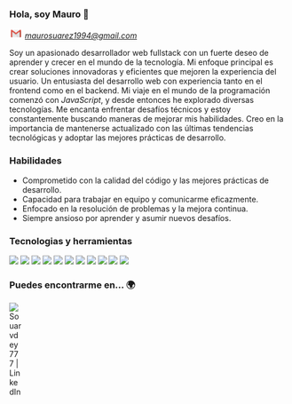 ### Hola, soy Mauro 👋
<img src="https://github.com/Amchuz/Amchuz/blob/master/gmail.jpeg" alt="gmail logo" width="24"> *maurosuarez1994@gmail.com*

Soy un apasionado desarrollador web fullstack con un fuerte deseo de aprender y crecer en el mundo de la tecnología. Mi enfoque principal es crear soluciones innovadoras y eficientes que mejoren la experiencia del usuario. Un entusiasta del desarrollo web con experiencia tanto en el frontend como en el backend. Mi viaje en el mundo de la programación comenzó con *JavaScript*, y desde entonces he explorado diversas tecnologías.
Me encanta enfrentar desafíos técnicos y estoy constantemente buscando maneras de mejorar mis habilidades. Creo en la importancia de mantenerse actualizado con las últimas tendencias tecnológicas y adoptar las mejores prácticas de desarrollo.

### Habilidades

- Comprometido con la calidad del código y las mejores prácticas de desarrollo.
- Capacidad para trabajar en equipo y comunicarme eficazmente.
- Enfocado en la resolución de problemas y la mejora continua.
- Siempre ansioso por aprender y asumir nuevos desafíos.


### Tecnologias y herramientas

<img src = "https://img.shields.io/badge/-HTML5-E34F26?style=flat&logo=html5&logoColor=white"> <img src = "https://img.shields.io/badge/-CSS3-1572B6?style=flat&logo=css3&logoColor=white">
<img src="https://img.shields.io/badge/-Bootstrap-563D7C?style=flat&logo=bootstrap&logoColor=white">
<img src="https://img.shields.io/badge/-JavaScript-eed718?style=flat&logo=javascript&logoColor=ffffff">
<img src="https://img.shields.io/badge/-React-000000?style=flat&logo=react&logoColor=00c8ff">
<img src="https://img.shields.io/badge/-MySQL-F29111?style=flat&logo=mysql&logoColor=FFFFFF">
<img src="https://img.shields.io/badge/-Express.js-787878?style=flat">
<img src="https://img.shields.io/badge/-Node.js-3C873A?style=flat&logo=Node.js&logoColor=white">
<img src="http://img.shields.io/badge/-Git-F1502F?style=flat&logo=git&logoColor=FFFFFF">
<img src="http://img.shields.io/badge/-Github-000000?style=flat&logo=github&logoColor=FFFFFF">
<img src="http://img.shields.io/badge/-VS%20Code-007ACC?style=flat&logo=visual%20studio%20code&logoColor=white">

### Puedes encontrarme en... 🌍
[<img align="left" alt="Souarvdey777 | LinkedIn" width="22px" src="https://cdn.jsdelivr.net/npm/simple-icons@v3/icons/linkedin.svg" />][linkedin]

[linkedin]: https://www.linkedin.com/in/mauro-suarez-b166a6191/
